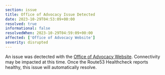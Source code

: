 ```yaml
---
section: issue
title: Office of Advocacy Issue Detected
date: 2023-10-29T04:53:09+00:00
resolved: true
informational: false
resolvedWhen: 2023-10-29T04:59:09+00:00
affected: ['Office of Advocacy Website']
severity: disrupted
---
```

An issue was dectected with the [Office of Advocacy Website](https://advocacy.sba.gov).  Connectivity may be impacted at this time.  Once the Route53 Healthcheck reports healthy, this issue will automatically resolve.
